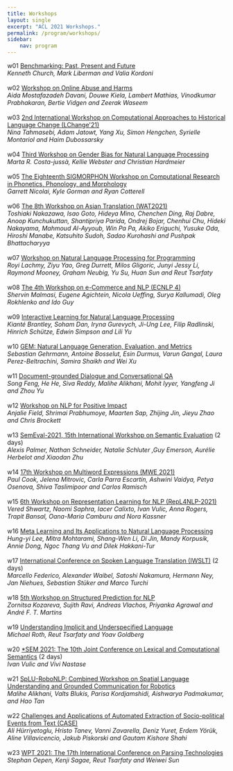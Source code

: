 ```yaml
---
title: Workshops 
layout: single
excerpt: "ACL 2021 Workshops."
permalink: /program/workshops/
sidebar: 
    nav: program
---
```


w01 [Benchmarking: Past, Present and Future](https://github.com/kwchurch/Benchmarking_past_present_future/blob/master/README.md#draft-schedule)<br/>
<i>Kenneth Church, Mark Liberman and Valia Kordoni</i><br/><br/>
w02 [Workshop on Online Abuse and Harms](https://www.workshopononlineabuse.com/home#h.czplpodomjyq)<br/>
<i>Aida Mostafazadeh Davani, Douwe Kiela, Lambert Mathias, Vinodkumar Prabhakaran, 
Bertie Vidgen and Zeerak Waseem</i><br/><br/>
w03 [2nd International Workshop on Computational Approaches to Historical Language Change (LChange'21)](https://languagechange.org/events/2021-acl-lchange/#programme)<br/>
<i>Nina Tahmasebi, Adam Jatowt, Yang Xu, Simon Hengchen, Syrielle Montariol and Haim Dubossarsky</i><br/><br/>
w04 [Third Workshop on Gender Bias for Natural Language Processing](https://genderbiasnlp.talp.cat/gebnlp2021/schedule/)<br/>
<i>Marta R. Costa-jussà, Kellie Webster and Christian Hardmeier</i><br/><br/>
w05 [The  Eighteenth SIGMORPHON Workshop on Computational Research in Phonetics, Phonology, and Morphology](https://sigmorphon.github.io/workshops/2021/program/)<br/>
<i>Garrett Nicolai, Kyle Gorman and Ryan Cotterell</i><br/><br/>
w06 [The 8th Workshop on Asian Translation (WAT2021)](http://lotus.kuee.kyoto-u.ac.jp/WAT/WAT2021/index.html#timetable.html)<br/>
<i>Toshiaki Nakazawa, Isao Goto, Hideya Mino, Chenchen Ding, Raj Dabre, Anoop 
Kunchukuttan, Shantipriya Parida, Ondrej Bojar, Chenhui Chu, Hideki Nakayama, 
Mahmoud Al-Ayyoub, Win Pa Pa, Akiko Eriguchi, Yusuke Oda, Hiroshi Manabe, 
Katsuhito Sudoh, Sadao Kurohashi and Pushpak Bhattacharyya</i><br/><br/>
w07 [Workshop on Natural Language Processing for Programming](https://nlp4prog.github.io/2021/program/)<br/>
<i>Royi Lachmy, Ziyu Yao, Greg Durrett, Milos Gligoric, Junyi Jessy Li, Raymond Mooney, 
Graham Neubig, Yu Su, Huan Sun and Reut Tsarfaty</i><br/><br/>
w08 [The 4th Workshop on e-Commerce and NLP (ECNLP 4)](https://sites.google.com/view/ecnlp/enclp-4-acl-2021#h.bq7kga3xivp0)<br/>
<i>Shervin Malmasi, Eugene Agichtein, Nicola Ueffing, Surya Kallumadi, Oleg Rokhlenko and Ido Guy</i><br/><br/>
w09 [Interactive Learning for Natural Language Processing](https://sites.google.com/view/internlp2021/schedule)<br/>
<i>Kianté Brantley, Soham Dan, Iryna Gurevych, Ji-Ung Lee, Filip Radlinski, Hinrich Schütze, 
Edwin Simpson and Lili Yu</i><br/><br/>
w10 [GEM: Natural Language Generation, Evaluation, and Metrics](https://gem-benchmark.com/workshop#schedule)<br/>
<i>Sebastian Gehrmann, Antoine Bosselut, Esin Durmus, Varun Gangal, Laura Perez-Beltrachini, 
Samira Shaikh and Wei Xu</i><br/><br/>
w11 [Document-grounded Dialogue and Conversational QA](https://doc2dial.github.io/workshop2021/)<br/>
<i>Song Feng, He He, Siva Reddy, Malihe Alikhani, Mohit Iyyer, Yangfeng Ji and Zhou Yu</i><br/><br/>
w12 [Workshop on NLP for Positive Impact](https://sites.google.com/view/nlp4positiveimpact2021/programme)<br/>
<i>Anjalie Field, Shrimai Prabhumoye, Maarten Sap, Zhijing Jin, Jieyu Zhao and Chris Brockett</i><br/><br/>
w13 [SemEval-2021, 15th International Workshop on Semantic Evaluation](https://semeval.github.io/SemEval2021/schedule) (2 days) <br/>
<i>Alexis Palmer, Nathan Schneider, Natalie Schluter ,Guy Emerson, Aurélie Herbelot and Xiaodan Zhu</i><br/><br/>
w14 [17th Workshop on Multiword Expressions (MWE 2021)](https://multiword.org/mwe2021/#program)<br/>
<i>Paul Cook, Jelena Mitrovic, Carla Parra Escartín, Ashwini Vaidya, Petya Osenova, 
Shiva Taslimipoor and Carlos Ramisch</i><br/><br/>
w15 [6th Workshop on Representation Learning for NLP (RepL4NLP-2021)](https://sites.google.com/view/repl4nlp-2021/program)<br/>
<i>Vered Shwartz, Naomi Saphra, Iacer Calixto, Ivan Vulic, Anna Rogers, Trapit Bansal, 
Oana-Maria Camburu and Nora Kassner</i><br/><br/>
w16 [Meta Learning and Its Applications to Natural Language Processing](https://meta-nlp-2021.github.io/#program)<br/>
<i>Hung-yi Lee, Mitra Mohtarami, Shang-Wen Li, Di Jin, Mandy Korpusik, Annie Dong, 
Ngoc Thang Vu and Dilek Hakkani-Tur</i><br/><br/>
w17 [International Conference on Spoken Language Translation (IWSLT)](https://iwslt.org/2021/program) (2 days) <br/>
<i>Marcello Federico, Alexander Waibel, Satoshi Nakamura, Hermann Ney, Jan Niehues, 
Sebastian Stüker and Marco Turchi</i><br/><br/>
w18 [5th Workshop on Structured Prediction for NLP](http://structuredprediction.github.io/SPNLP21/schedule/)<br/>
<i>Zornitsa Kozareva, Sujith Ravi, Andreas Vlachos, Priyanka Agrawal and André F. T. Martins</i><br/><br/>
w19 [Understanding Implicit and Underspecified Language](https://unimplicit.github.io/#program)<br/>
<i>Michael Roth, Reut Tsarfaty and Yoav Goldberg</i><br/><br/>
w20 [*SEM 2021: The 10th Joint Conference on Lexical and Computational Semantics](https://sites.google.com/view/starsem2021/programme_1) (2 days) <br/>
<i>Ivan Vulic and Vivi Nastase</i><br/><br/>
w21 [SpLU-RoboNLP: Combined Workshop on Spatial Language Understanding and Grounded 
Communication for Robotics]( https://splu-robonlp2021.github.io/#schedule)<br/>
<i>Malihe Alikhani, Valts Blukis, Parisa Kordjamshidi, Aishwarya Padmakumar, and Hao Tan</i><br/><br/>
w22 [Challenges and Applications of Automated Extraction of Socio-political Events from Text (CASE)](https://emw.ku.edu.tr/case-2021/)<br/>
<i>Ali Hürriyetoglu, Hristo Tanev, Vanni Zavarella, Deniz Yuret, Erdem Yörük, Aline Villavicencio, 
Jakub Piskorski and Gautam Kishore Shahi</i><br/><br/>
w23 [WPT 2021: The 17th International Conference on Parsing Technologies](https://iwpt21.sigparse.org/programme.html)<br/>
<i>Stephan Oepen, Kenji Sagae, Reut Tsarfaty and Weiwei Sun</i><br/>


